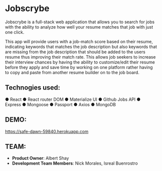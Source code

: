 # Jobscrybe

Jobscrybe is a full-stack web application that allows you to search for jobs with the ability to analyze how well your resume matches that job with just one click.

This app will provide users with a job-match score based on their resume, indicating keywords that matches the job description but also keywords that are missing from the job description that should be added to the users resume thus improving their match rate. This allows job seekers to increase their interview chances by having the ability to customize/edit their resume before they apply and save time by working on one platform rather having to copy and paste from another resume builder on to the job board.

## Technogies used:
●	React
●	React router DOM
●	Materialize UI
●	Github Jobs API
●	Express
●	Mongoose
●	Passport
●	Axios
●	MongoDB


## DEMO:
https://safe-dawn-59840.herokuapp.com

## TEAM:
  - __Product Owner__:  Albert Shay
  - __Development Team Members__:  Nick Morales, Isreal Buenrostro


